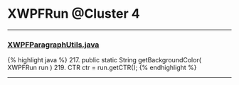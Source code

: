 # XWPFRun @Cluster 4

***

### [XWPFParagraphUtils.java](https://searchcode.com/codesearch/view/12208683/)
{% highlight java %}
217. public static String getBackgroundColor( XWPFRun run )
219.     CTR ctr = run.getCTR();
{% endhighlight %}

***


